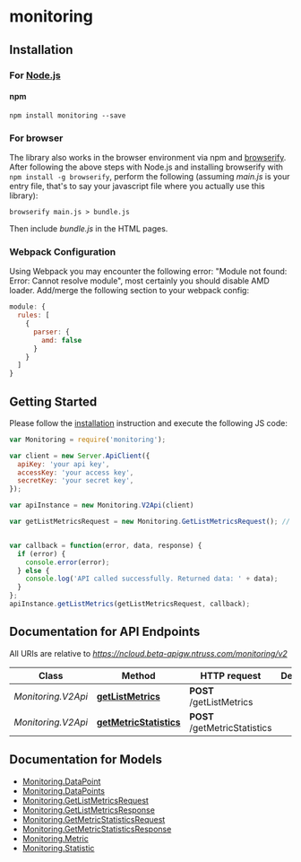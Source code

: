 # monitoring

## Installation

### For [Node.js](https://nodejs.org/)

#### npm

```shell
npm install monitoring --save
```

### For browser

The library also works in the browser environment via npm and [browserify](http://browserify.org/). After following
the above steps with Node.js and installing browserify with `npm install -g browserify`,
perform the following (assuming *main.js* is your entry file, that's to say your javascript file where you actually 
use this library):

```shell
browserify main.js > bundle.js
```

Then include *bundle.js* in the HTML pages.

### Webpack Configuration

Using Webpack you may encounter the following error: "Module not found: Error:
Cannot resolve module", most certainly you should disable AMD loader. Add/merge
the following section to your webpack config:

```javascript
module: {
  rules: [
    {
      parser: {
        amd: false
      }
    }
  ]
}
```

## Getting Started

Please follow the [installation](#installation) instruction and execute the following JS code:

```javascript
var Monitoring = require('monitoring');

var client = new Server.ApiClient({
  apiKey: 'your api key',
  accessKey: 'your access key',
  secretKey: 'your secret key',
});

var apiInstance = new Monitoring.V2Api(client)

var getListMetricsRequest = new Monitoring.GetListMetricsRequest(); // {GetListMetricsRequest} getListMetricsRequest


var callback = function(error, data, response) {
  if (error) {
    console.error(error);
  } else {
    console.log('API called successfully. Returned data: ' + data);
  }
};
apiInstance.getListMetrics(getListMetricsRequest, callback);

```

## Documentation for API Endpoints

All URIs are relative to *https://ncloud.beta-apigw.ntruss.com/monitoring/v2*

Class | Method | HTTP request | Description
------------ | ------------- | ------------- | -------------
*Monitoring.V2Api* | [**getListMetrics**](docs/V2Api.md#getListMetrics) | **POST** /getListMetrics | 
*Monitoring.V2Api* | [**getMetricStatistics**](docs/V2Api.md#getMetricStatistics) | **POST** /getMetricStatistics | 


## Documentation for Models

 - [Monitoring.DataPoint](docs/DataPoint.md)
 - [Monitoring.DataPoints](docs/DataPoints.md)
 - [Monitoring.GetListMetricsRequest](docs/GetListMetricsRequest.md)
 - [Monitoring.GetListMetricsResponse](docs/GetListMetricsResponse.md)
 - [Monitoring.GetMetricStatisticsRequest](docs/GetMetricStatisticsRequest.md)
 - [Monitoring.GetMetricStatisticsResponse](docs/GetMetricStatisticsResponse.md)
 - [Monitoring.Metric](docs/Metric.md)
 - [Monitoring.Statistic](docs/Statistic.md)

